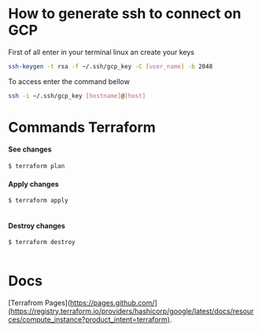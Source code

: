# How to generate ssh to connect on GCP


First of all enter in your terminal linux an create your keys
```bash
ssh-keygen -t rsa -f ~/.ssh/gcp_key -C [user_name] -b 2048
```

To access enter the command bellow
```bash
ssh -i ~/.ssh/gcp_key [hostname]@[host]
```


# Commands Terraform


#### See changes
```bash
$ terraform plan
```

#### Apply changes
```bash
$ terraform apply
  
```

#### Destroy changes

```bash
$ terraform destroy
  
```
# Docs


[Terrafrom Pages](https://pages.github.com/](https://registry.terraform.io/providers/hashicorp/google/latest/docs/resources/compute_instance?product_intent=terraform).
